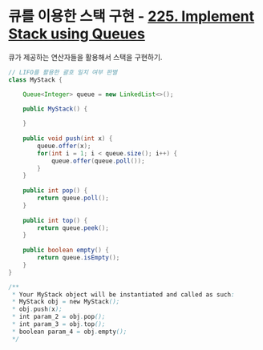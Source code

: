 # 큐를 이용한 스택 구현 - <a href="https://leetcode.com/problems/implement-stack-using-queues/description/" target="_blank">225. Implement Stack using Queues</a>

큐가 제공하는 연산자들을 활용해서 스택을 구현하기.

```java
// LIFO를 활용한 괄호 일치 여부 판별
class MyStack {

    Queue<Integer> queue = new LinkedList<>();

    public MyStack() {
        
    }
    
    public void push(int x) {
        queue.offer(x);
        for(int i = 1; i < queue.size(); i++) {
            queue.offer(queue.poll());
        }
    }
    
    public int pop() {
        return queue.poll();
    }
    
    public int top() {
        return queue.peek();
    }
    
    public boolean empty() {
        return queue.isEmpty();
    }
}

/**
 * Your MyStack object will be instantiated and called as such:
 * MyStack obj = new MyStack();
 * obj.push(x);
 * int param_2 = obj.pop();
 * int param_3 = obj.top();
 * boolean param_4 = obj.empty();
 */
```